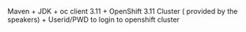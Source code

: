 Maven +
JDK +
oc client 3.11 +
OpenShift 3.11 Cluster ( provided by the speakers) +
Userid/PWD to login to openshift cluster 
